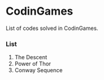 # CodinGames
List of codes solved in CodinGames. 

### List 
1. The Descent
2. Power of Thor
3. Conway Sequence 
